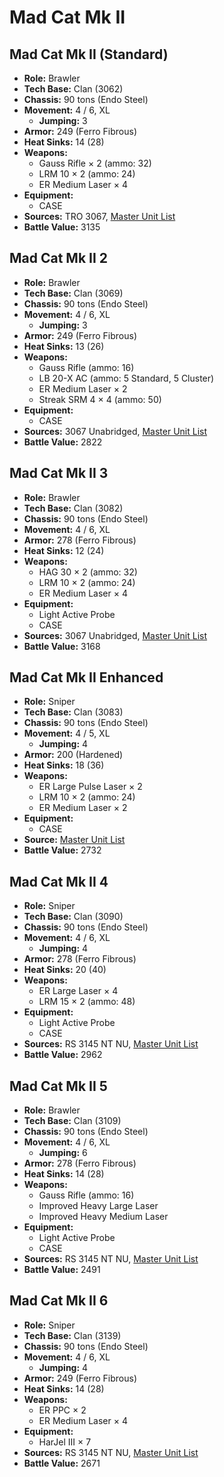 # Mad Cat Mk II
## Mad Cat Mk II (Standard)
- **Role:** Brawler
- **Tech Base:** Clan (3062)
- **Chassis:** 90 tons (Endo Steel)
- **Movement:** 4 / 6, XL
  - **Jumping:** 3
- **Armor:** 249 (Ferro Fibrous)
- **Heat Sinks:** 14 (28)
- **Weapons:**
  - Gauss Rifle × 2 (ammo: 32)
  - LRM 10 × 2 (ammo: 24)
  - ER Medium Laser × 4
- **Equipment:**
  - CASE
- **Sources:** TRO 3067, [Master Unit List](http://masterunitlist.info/Unit/Details/4565/mad-cat-mk-ii-standard)
- **Battle Value:** 3135

## Mad Cat Mk II 2
- **Role:** Brawler
- **Tech Base:** Clan (3069)
- **Chassis:** 90 tons (Endo Steel)
- **Movement:** 4 / 6, XL
  - **Jumping:** 3
- **Armor:** 249 (Ferro Fibrous)
- **Heat Sinks:** 13 (26)
- **Weapons:**
  - Gauss Rifle (ammo: 16)
  - LB 20-X AC (ammo: 5 Standard, 5 Cluster)
  - ER Medium Laser × 2
  - Streak SRM 4 × 4 (ammo: 50)
- **Equipment:**
  - CASE
- **Sources:** 3067 Unabridged, [Master Unit List](http://masterunitlist.info/Unit/Details/5715/mad-cat-mk-ii-2)
- **Battle Value:** 2822

## Mad Cat Mk II 3
- **Role:** Brawler
- **Tech Base:** Clan (3082)
- **Chassis:** 90 tons (Endo Steel)
- **Movement:** 4 / 6, XL
- **Armor:** 278 (Ferro Fibrous)
- **Heat Sinks:** 12 (24)
- **Weapons:**
  - HAG 30 × 2 (ammo: 32)
  - LRM 10 × 2 (ammo: 24)
  - ER Medium Laser × 4
- **Equipment:**
  - Light Active Probe
  - CASE
- **Sources:** 3067 Unabridged, [Master Unit List](http://masterunitlist.info/Unit/Details/5716/mad-cat-mk-ii-3)
- **Battle Value:** 3168

## Mad Cat Mk II Enhanced
- **Role:** Sniper
- **Tech Base:** Clan (3083)
- **Chassis:** 90 tons (Endo Steel)
- **Movement:** 4 / 5, XL
  - **Jumping:** 4
- **Armor:** 200 (Hardened)
- **Heat Sinks:** 18 (36)
- **Weapons:**
  - ER Large Pulse Laser × 2
  - LRM 10 × 2 (ammo: 24)
  - ER Medium Laser × 2
- **Equipment:**
  - CASE
- **Source:** [Master Unit List](http://masterunitlist.info/Unit/Details/4564/mad-cat-mk-ii-enhanced)
- **Battle Value:** 2732

## Mad Cat Mk II 4
- **Role:** Sniper
- **Tech Base:** Clan (3090)
- **Chassis:** 90 tons (Endo Steel)
- **Movement:** 4 / 6, XL
  - **Jumping:** 4
- **Armor:** 278 (Ferro Fibrous)
- **Heat Sinks:** 20 (40)
- **Weapons:**
  - ER Large Laser × 4
  - LRM 15 × 2 (ammo: 48)
- **Equipment:**
  - Light Active Probe
  - CASE
- **Sources:** RS 3145 NT NU, [Master Unit List](http://masterunitlist.info/Unit/Details/6850/mad-cat-mk-ii-4)
- **Battle Value:** 2962

## Mad Cat Mk II 5
- **Role:** Brawler
- **Tech Base:** Clan (3109)
- **Chassis:** 90 tons (Endo Steel)
- **Movement:** 4 / 6, XL
  - **Jumping:** 6
- **Armor:** 278 (Ferro Fibrous)
- **Heat Sinks:** 14 (28)
- **Weapons:**
  - Gauss Rifle (ammo: 16)
  - Improved Heavy Large Laser
  - Improved Heavy Medium Laser
- **Equipment:**
  - Light Active Probe
  - CASE
- **Sources:** RS 3145 NT NU, [Master Unit List](http://masterunitlist.info/Unit/Details/6849/mad-cat-mk-ii-5)
- **Battle Value:** 2491

## Mad Cat Mk II 6
- **Role:** Sniper
- **Tech Base:** Clan (3139)
- **Chassis:** 90 tons (Endo Steel)
- **Movement:** 4 / 6, XL
  - **Jumping:** 4
- **Armor:** 249 (Ferro Fibrous)
- **Heat Sinks:** 14 (28)
- **Weapons:**
  - ER PPC × 2
  - ER Medium Laser × 4
- **Equipment:**
  - HarJel III × 7
- **Sources:** RS 3145 NT NU, [Master Unit List](http://masterunitlist.info/Unit/Details/6848/mad-cat-mk-ii-6)
- **Battle Value:** 2671

